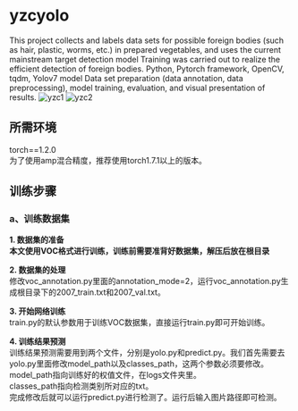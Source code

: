 # yzcyolo
This project collects and labels data sets for possible foreign bodies (such as hair, plastic, worms, etc.) in prepared vegetables, and uses the current mainstream target detection model
Training was carried out to realize the efficient detection of foreign bodies.
Python, Pytorch framework, OpenCV, tqdm, Yolov7 model
Data set preparation (data annotation, data preprocessing), model training, evaluation, and visual presentation of results.
![yzc1](https://github.com/user-attachments/assets/66b8edfe-3404-4cf1-a84c-c5f22c82a9ee)
![yzc2](https://github.com/user-attachments/assets/d1970fc7-df30-4bd3-88dd-adb1f600556d)

## 所需环境
torch==1.2.0    
为了使用amp混合精度，推荐使用torch1.7.1以上的版本。
## 训练步骤
### a、训练数据集
**1. 数据集的准备**  
**本文使用VOC格式进行训练，训练前需要准背好数据集，解压后放在根目录**  

**2. 数据集的处理**   
修改voc_annotation.py里面的annotation_mode=2，运行voc_annotation.py生成根目录下的2007_train.txt和2007_val.txt。   

**3. 开始网络训练**   
train.py的默认参数用于训练VOC数据集，直接运行train.py即可开始训练。   

**4. 训练结果预测**   
训练结果预测需要用到两个文件，分别是yolo.py和predict.py。我们首先需要去yolo.py里面修改model_path以及classes_path，这两个参数必须要修改。   
model_path指向训练好的权值文件，在logs文件夹里。   
classes_path指向检测类别所对应的txt。   
完成修改后就可以运行predict.py进行检测了。运行后输入图片路径即可检测。   
